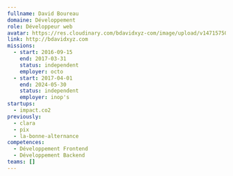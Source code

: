 ```yaml
---
fullname: David Boureau
domaine: Développement
role: Développeur web
avatar: https://res.cloudinary.com/bdavidxyz-com/image/upload/v1471575050/menice3_reoxvv.png
link: http://bdavidxyz.com
missions:
  - start: 2016-09-15
    end: 2017-03-31
    status: independent
    employer: octo
  - start: 2017-04-01
    end: 2024-05-30
    status: independent
    employer: inop's
startups:
  - impact.co2
previously:
  - clara
  - pix
  - la-bonne-alternance
competences:
  - Développement Frontend
  - Développement Backend
teams: []
---
```

